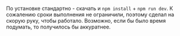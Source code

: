 По установке стандартно - скачать и `npm install` + `npm run dev`.
К сожалению сроки выполнения не ограничили, поэтому сделал на скорую руку, чтобы работало. 
Возможно, если бы было время подумать, то получилось бы аккуратнее.

